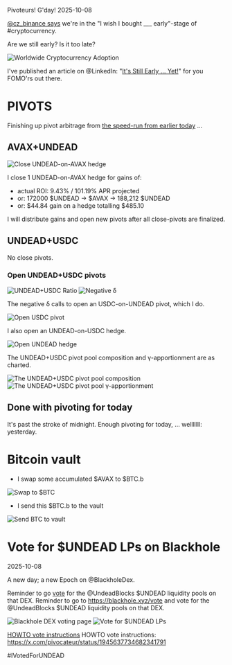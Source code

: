 Pivoteurs! G'day! 2025-10-08

[@cz_binance says](https://x.com/cz_binance/status/1975280864595746911) we're in the "I wish I bought ___ early"-stage of #cryptocurrency.

Are we still early? Is it too late?

![Worldwide Cryptocurrency Adoption](imgs/01-early.png)

I've published an article on @LinkedIn: "[It's Still Early ... Yet!](https://www.linkedin.com/feed/update/urn:li:activity:7381824484632104962/)" for you FOMO'rs out there. 

# PIVOTS

Finishing up pivot arbitrage from [the speed-run from earlier today](https://github.com/pivoteur/biz/tree/main/blog/2025/10/07) ...


## AVAX+UNDEAD 

![Close UNDEAD-on-AVAX hedge](imgs/02a-close-undead-on-avax-hedge.png) 

I close 1 UNDEAD-on-AVAX hedge for gains of: 


* actual ROI: 9.43% / 101.19% APR projected 
* or: 172000 $UNDEAD -> $AVAX -> 188,212 $UNDEAD 
* or: $44.84 gain on a hedge totalling $485.10 




I will distribute gains and open new pivots after all close-pivots are finalized. 

## UNDEAD+USDC 




No close pivots. 











### Open UNDEAD+USDC pivots 

![UNDEAD+USDC Ratio](imgs/03a-ratio.png) 
![Negative δ](imgs/03b-delta.png) 

The negative δ calls to open an USDC-on-UNDEAD pivot, which I do. 

![Open USDC pivot](imgs/03c-open-usdc-pivot.png) 

I also open an UNDEAD-on-USDC hedge. 

![Open UNDEAD hedge](imgs/03d-open-undead-hedge.png) 





The UNDEAD+USDC pivot pool composition and γ-apportionment are as charted. 

![The UNDEAD+USDC pivot pool composition](imgs/04a-comp.png) 
![The UNDEAD+USDC pivot pool γ-apportionment](imgs/04b-apport.png) 

## Done with pivoting for today

It's past the stroke of midnight. Enough pivoting for today, ... welllllll: yesterday.

# Bitcoin vault 

* I swap some accumulated $AVAX to $BTC.b 

![Swap to $BTC](imgs/05a-swap.png) 

* I send this $BTC.b to the vault 

![Send BTC to vault](imgs/05b-sned.png) 

# Vote for $UNDEAD LPs on Blackhole 

2025-10-08 



A new day; a new Epoch on @BlackholeDex. 

Reminder to go [vote](https://blackhole.xyz/vote) for the @UndeadBlocks $UNDEAD liquidity pools on that DEX. Reminder to go to https://blackhole.xyz/vote and vote for the @UndeadBlocks $UNDEAD liquidity pools on that DEX. 

![Blackhole DEX voting page](imgs/06a-vote.png) 
![Vote for $UNDEAD LPs](imgs/06b-voted.png) 

[HOWTO vote instructions](https://x.com/pivocateur/status/1945637734682341791) HOWTO vote instructions: https://x.com/pivocateur/status/1945637734682341791 

#IVotedForUNDEAD 


